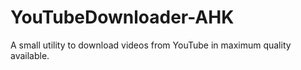 # YouTubeDownloader-AHK
A small utility to download videos from YouTube in maximum quality available.
